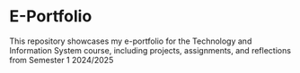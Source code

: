 # E-Portfolio
This repository showcases my e-portfolio for the Technology and Information System course, including projects, assignments, and reflections from Semester 1 2024/2025
